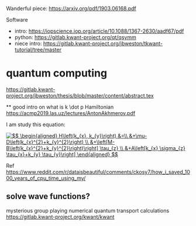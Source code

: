 Wanderful piece: https://arxiv.org/pdf/1903.06168.pdf

Software
- intro: https://iopscience.iop.org/article/10.1088/1367-2630/aadf67/pdf
- python: https://gitlab.kwant-project.org/qt/qsymm
- niece intro: https://gitlab.kwant-project.org/jbweston/tkwant-tutorial/tree/master

#  quantum computing
https://gitlab.kwant-project.org/jbweston/thesis/blob/master/content/abstract.tex

** good intro on what is k \dot p Hamiltonian
https://acmp2019.las.uz/lectures/AntonAkhmerov.pdf


I am study this equation:

<a href="https://www.codecogs.com/eqnedit.php?latex=$$&space;\begin{aligned}&space;H\left(k_{x},&space;k_{y}\right)&space;&=\\&space;&&plus;\mu-D\left(k_{x}^{2}&plus;k_{y}^{2}\right)&space;\\&space;&&plus;\left[M-B\left(k_{x}^{2}&plus;k_{y}^{2}\right)\right]&space;\tau_{z}&space;\\&space;&&plus;A\left[k_{x}&space;\sigma_{z}&space;\tau_{x}&plus;k_{y}&space;\tau_{y}\right]&space;\end{aligned}&space;$$" target="_blank"><img src="https://latex.codecogs.com/gif.latex?$$&space;\begin{aligned}&space;H\left(k_{x},&space;k_{y}\right)&space;&=\\&space;&&plus;\mu-D\left(k_{x}^{2}&plus;k_{y}^{2}\right)&space;\\&space;&&plus;\left[M-B\left(k_{x}^{2}&plus;k_{y}^{2}\right)\right]&space;\tau_{z}&space;\\&space;&&plus;A\left[k_{x}&space;\sigma_{z}&space;\tau_{x}&plus;k_{y}&space;\tau_{y}\right]&space;\end{aligned}&space;$$" title="$$ \begin{aligned} H\left(k_{x}, k_{y}\right) &=\\ &+\mu-D\left(k_{x}^{2}+k_{y}^{2}\right) \\ &+\left[M-B\left(k_{x}^{2}+k_{y}^{2}\right)\right] \tau_{z} \\ &+A\left[k_{x} \sigma_{z} \tau_{x}+k_{y} \tau_{y}\right] \end{aligned} $$" /></a>



Ref https://www.reddit.com/r/dataisbeautiful/comments/ckosy7/how_i_saved_1000_years_of_cpu_time_using_my/


## solve wave functions?
mysterious group playing numerical quantum transport calculations
https://gitlab.kwant-project.org/kwant/kwant
